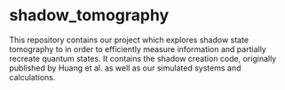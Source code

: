 # shadow_tomography
This repository contains our project which explores shadow state tomography to in order to efficiently measure information and partially recreate quantum states. It contains the shadow creation code, originally published by Huang et al. as well as our simulated systems and calculations. 
